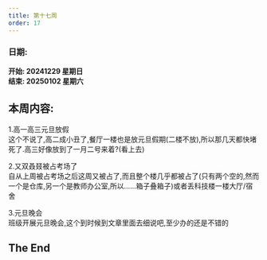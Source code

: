 ```yaml
---
title: 第十七周
order: 17
---
```


### 日期:  
**开始: 20241229 星期日**  
**结束: 20250102 星期六**  

## 本周内容:  

1.高一高三元旦放假  
这个不说了,高二成小丑了,餐厅一楼也是放元旦假期(二楼不放),所以那几天都快堵死了.高三好像放到了一月二号来着?(看上去)  

2.又双叒叕被占考场了  
自从上周被占考场之后这周又被占了,而且整个楼几乎都被占了(只有两个空的,然而一个是仓库,另一个是教师办公室,所以......箱子叠箱子)或者丢科技楼一楼大厅/宿舍  

3.元旦晚会  
班级开展元旦晚会,这个到时候到文章里面去细说吧,至少办的还是不错的  

## The End